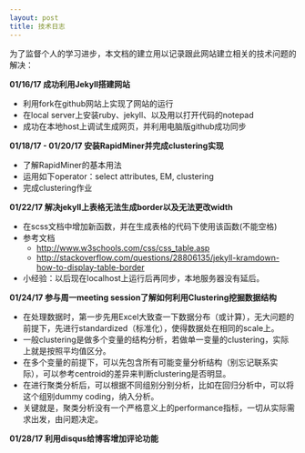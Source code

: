 ```yaml
---
layout: post
title: 技术日志
---
```

为了监督个人的学习进步，本文档的建立用以记录跟此网站建立相关的技术问题的解决：

**01/16/17 成功利用Jekyll搭建网站**

- 利用fork在github网站上实现了网站的运行
- 在local server上安装ruby、jekyll、以及用以打开代码的notepad
- 成功在本地host上调试生成网页，并利用电脑版github成功同步

**01/18/17 - 01/20/17 安装RapidMiner并完成clustering实现**

- 了解RapidMiner的基本用法
- 运用如下operator：select attributes, EM, clustering
- 完成clustering作业

**01/22/17 解决jekyll上表格无法生成border以及无法更改width**

- 在scss文档中增加新函数，并在生成表格的代码下使用该函数(不能空格)
- 参考文档
  + http://www.w3schools.com/css/css_table.asp
  + http://stackoverflow.com/questions/28806135/jekyll-kramdown-how-to-display-table-border
- 小经验：以后现在localhost上运行后再同步，本地服务器没有延后。

**01/24/17 参与周一meeting session了解如何利用Clustering挖掘数据结构**

- 在处理数据时，第一步先用Excel大致查一下数据分布（或计算），无大问题的前提下，先进行standardized（标准化），使得数据处在相同的scale上。
- 一般clustering是做多个变量的结构分析，若做单一变量的clustering，实际上就是按照平均值区分。
- 在多个变量的前提下，可以先包含所有可能变量分析结构（别忘记联系实际），可以参考centroid的差异来判断clustering是否明显。
- 在进行聚类分析后，可以根据不同组别分别分析，比如在回归分析中，可以将这个组别dummy coding，纳入分析。 
- 关键就是，聚类分析没有一个严格意义上的performance指标，一切从实际需求出发，由问题决定。 

**01/28/17 利用disqus给博客增加评论功能**

